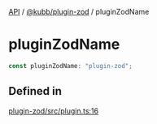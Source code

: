 [API](../../../packages.md) / [@kubb/plugin-zod](../index.md) / pluginZodName

# pluginZodName

```ts
const pluginZodName: "plugin-zod";
```

## Defined in

[plugin-zod/src/plugin.ts:16](https://github.com/kubb-project/kubb/blob/41d5fcbd23d143293d72542efcb650e62fa3a210/packages/plugin-zod/src/plugin.ts#L16)
